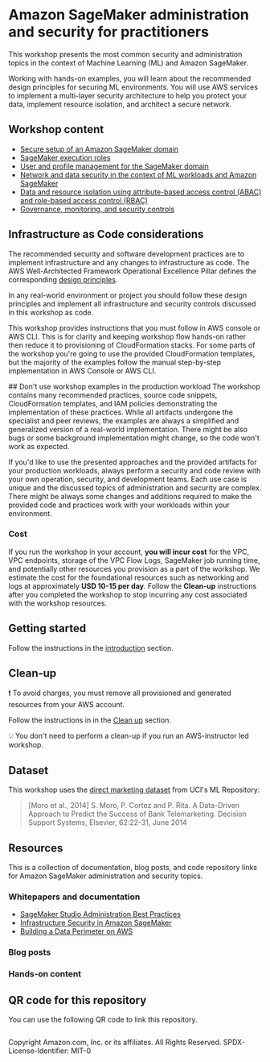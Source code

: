 # Amazon SageMaker administration and security for practitioners
This workshop presents the most common security and administration topics in the context of Machine Learning (ML) and Amazon SageMaker.

Working with hands-on examples, you will learn about the recommended design principles for securing ML environments. You will use AWS services to implement a multi-layer security architecture to help you protect your data, implement resource isolation, and architect a secure network.

## Workshop content
- [Secure setup of an Amazon SageMaker domain](content/01-lab-01/lab-01.md)
- [SageMaker execution roles](content/01-lab-01/lab-01.md)
- [User and profile management for the SageMaker domain](content/01-lab-01/lab-01.md)
- [Network and data security in the context of ML workloads and Amazon SageMaker](](content/01-lab-01/lab-01.md)) 
- [Data and resource isolation using attribute-based access control (ABAC) and role-based access control (RBAC)](content/02-lab-02/lab-02.md)
- [Governance, monitoring, and security controls](content/03-lab-03/lab-03.md)

## Infrastructure as Code considerations
The recommended security and software development practices are to implement infrastructure and any changes to infrastructure as code. 
The AWS Well-Architected Framework Operational Excellence Pillar defines the corresponding [design principles](https://docs.aws.amazon.com/wellarchitected/latest/operational-excellence-pillar/design-principles.html).

In any real-world environment or project you should follow these design principles and implement all infrastructure and security controls discussed in this workshop as code.

This workshop provides instructions that you must follow in AWS console or AWS CLI. This is for clarity and keeping workshop flow hands-on rather then reduce it to provisioning of CloudFormation stacks. For some parts of the workshop you're going to use the provided CloudFormation templates, but the majority of the examples follow the manual step-by-step implementation in AWS Console or AWS CLI.

## Don't use workshop examples in the production workload
The workshop contains many recommended practices, source code snippets, CloudFormation templates, and IAM policies demonstrating the implementation of these practices. While all artifacts undergone the specialist and peer reviews, the examples are always a simplified and generalized version of a real-world implementation. There might be also bugs or some background implementation might change, so the code won't work as expected. 

If you'd like to use the presented approaches and the provided artifacts for your production workloads, always perform a security and code review with your own operation, security, and development teams. Each use case is unique and the discussed topics of administration and security are complex. There might be always some changes and additions required to make the provided code and practices work with your workloads within your environment.

### Cost
If you run the workshop in your account, **you will incur cost** for the VPC, VPC endpoints, storage of the VPC Flow Logs, SageMaker job running time, and potentially other resources you provision as a part of the workshop. We estimate the cost for the foundational resources such as networking and logs at approximately **USD 10-15 per day**. Follow the **Clean-up** instructions after you completed the workshop to stop incurring any cost associated with the workshop resources.

## Getting started
Follow the instructions in the [introduction](content/00-introduction/introduction.md) section.

## Clean-up
❗ To avoid charges, you must remove all provisioned and generated resources from your AWS account. 

Follow the instructions in in the [Clean up](content/900-clean-up/clean-up.md) section.

💡 You don't need to perform a clean-up if you run an AWS-instructor led workshop.

## Dataset
This workshop uses the [direct marketing dataset](https://archive.ics.uci.edu/ml/datasets/bank+marketing) from UCI's ML Repository:
> [Moro et al., 2014] S. Moro, P. Cortez and P. Rita. A Data-Driven Approach to Predict the Success of Bank Telemarketing. Decision Support Systems, Elsevier, 62:22-31, June 2014

## Resources
This is a collection of documentation, blog posts, and code repository links for Amazon SageMaker administration and security topics.

### Whitepapers and documentation
- [SageMaker Studio Administration Best Practices](https://docs.aws.amazon.com/whitepapers/latest/sagemaker-studio-admin-best-practices/network-management.html)
- [Infrastructure Security in Amazon SageMaker](https://docs.aws.amazon.com/sagemaker/latest/dg/infrastructure-security.html)
- [Building a Data Perimeter on AWS](https://docs.aws.amazon.com/whitepapers/latest/building-a-data-perimeter-on-aws/building-a-data-perimeter-on-aws.html)

### Blog posts

### Hands-on content

## QR code for this repository
You can use the following QR code to link this repository.

![]()

Copyright Amazon.com, Inc. or its affiliates. All Rights Reserved.
SPDX-License-Identifier: MIT-0